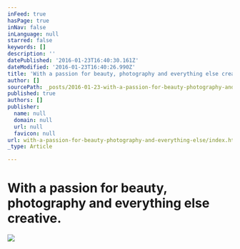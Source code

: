 ```yaml
---
inFeed: true
hasPage: true
inNav: false
inLanguage: null
starred: false
keywords: []
description: ''
datePublished: '2016-01-23T16:40:30.161Z'
dateModified: '2016-01-23T16:40:26.990Z'
title: '​With a passion for beauty, photography and everything else creative.'
author: []
sourcePath: _posts/2016-01-23-with-a-passion-for-beauty-photography-and-everything-else.md
published: true
authors: []
publisher:
  name: null
  domain: null
  url: null
  favicon: null
url: with-a-passion-for-beauty-photography-and-everything-else/index.html
_type: Article

---
```

# ​With a passion for beauty, photography and everything else creative.
![](https://s3-us-west-2.amazonaws.com/the-grid-img/p/2dc3a622babbf3785ed426a098409de363246613.jpg)